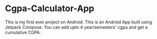 # Cgpa-Calculator-App
 This is my first ever project on Android. This is an Android App built using Jetpack Compose. You can add upto 4 year/semesters' cgpa and get a cumulative CGPA.
